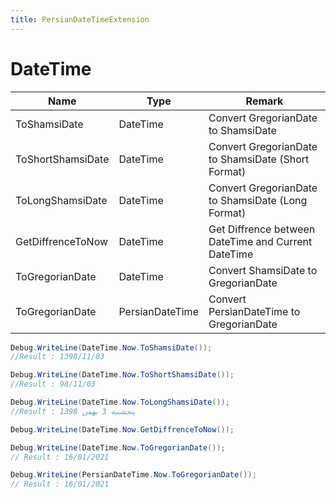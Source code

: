 ```yaml
---
title: PersianDateTimeExtension
---
```


# DateTime

|Name|Type|Remark|
|-|-|-|
|ToShamsiDate|DateTime|Convert GregorianDate to ShamsiDate|
|ToShortShamsiDate|DateTime|Convert GregorianDate to ShamsiDate (Short Format)|
|ToLongShamsiDate|DateTime|Convert GregorianDate to ShamsiDate (Long Format)|
|GetDiffrenceToNow|DateTime|Get Diffrence between DateTime and Current DateTime|
|ToGregorianDate|DateTime|Convert ShamsiDate to GregorianDate|
|ToGregorianDate|PersianDateTime|Convert PersianDateTime to GregorianDate|

``` CS
Debug.WriteLine(DateTime.Now.ToShamsiDate());
//Result : 1398/11/03

Debug.WriteLine(DateTime.Now.ToShortShamsiDate());
//Result : 98/11/03

Debug.WriteLine(DateTime.Now.ToLongShamsiDate());
//Result : پنجشنبه 3 بهمن 1398

Debug.WriteLine(DateTime.Now.GetDiffrenceToNow());

Debug.WriteLine(DateTime.Now.ToGregorianDate());
// Result : 16/01/2021

Debug.WriteLine(PersianDateTime.Now.ToGregorianDate());
// Result : 16/01/2021
```
